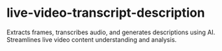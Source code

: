 # live-video-transcript-description
Extracts frames, transcribes audio, and generates descriptions using AI. Streamlines live video content understanding and analysis.
